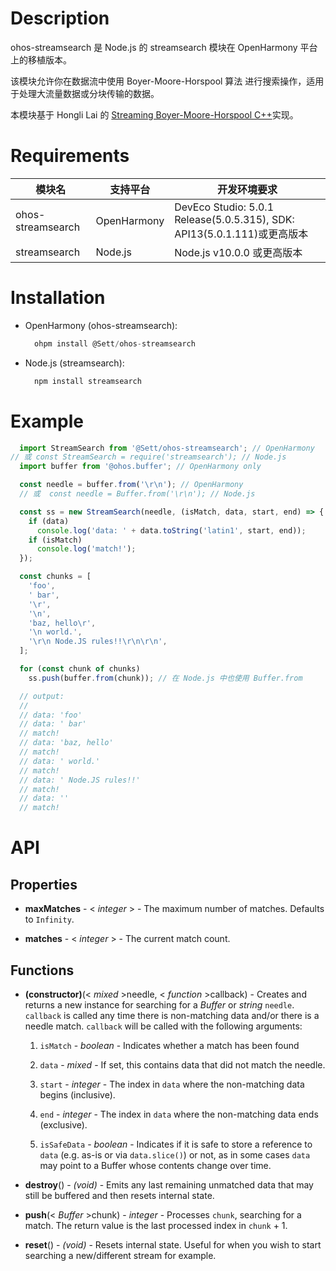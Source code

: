 Description
===========

ohos-streamsearch 是 Node.js 的 streamsearch 模块在 OpenHarmony 平台上的移植版本。

该模块允许你在数据流中使用 Boyer-Moore-Horspool 算法 进行搜索操作，适用于处理大流量数据或分块传输的数据。

本模块基于 Hongli Lai 的 [Streaming Boyer-Moore-Horspool C++](https://github.com/FooBarWidget/boyer-moore-horspool)实现。


Requirements
============
|模块名|支持平台|开发环境要求|
|--|--|--|
|ohos-streamsearch|OpenHarmony|DevEco Studio: 5.0.1 Release(5.0.5.315), SDK: API13(5.0.1.111)或更高版本|
|streamsearch|Node.js|Node.js v10.0.0 或更高版本|

Installation
============
- OpenHarmony (ohos-streamsearch):
  ```js
    ohpm install @Sett/ohos-streamsearch
  ```
- Node.js (streamsearch):
  ```js
    npm install streamsearch
  ```

Example
=======

```js
  import StreamSearch from '@Sett/ohos-streamsearch'; // OpenHarmony
// 或 const StreamSearch = require('streamsearch'); // Node.js
  import buffer from '@ohos.buffer'; // OpenHarmony only

  const needle = buffer.from('\r\n'); // OpenHarmony
  // 或  const needle = Buffer.from('\r\n'); // Node.js

  const ss = new StreamSearch(needle, (isMatch, data, start, end) => {
    if (data)
      console.log('data: ' + data.toString('latin1', start, end));
    if (isMatch)
      console.log('match!');
  });

  const chunks = [
    'foo',
    ' bar',
    '\r',
    '\n',
    'baz, hello\r',
    '\n world.',
    '\r\n Node.JS rules!!\r\n\r\n',
  ];

  for (const chunk of chunks)
    ss.push(buffer.from(chunk)); // 在 Node.js 中也使用 Buffer.from

  // output:
  //
  // data: 'foo'
  // data: ' bar'
  // match!
  // data: 'baz, hello'
  // match!
  // data: ' world.'
  // match!
  // data: ' Node.JS rules!!'
  // match!
  // data: ''
  // match!
```


API
===

Properties
----------

* **maxMatches** - < _integer_ > - The maximum number of matches. Defaults to `Infinity`.

* **matches** - < _integer_ > - The current match count.


Functions
---------

* **(constructor)**(< _mixed_ >needle, < _function_ >callback) - Creates and returns a new instance for searching for a _Buffer_ or _string_ `needle`. `callback` is called any time there is non-matching data and/or there is a needle match. `callback` will be called with the following arguments:

  1. `isMatch` - _boolean_ - Indicates whether a match has been found

  2. `data` - _mixed_ - If set, this contains data that did not match the needle.

  3. `start` - _integer_ - The index in `data` where the non-matching data begins (inclusive).

  4. `end` - _integer_ - The index in `data` where the non-matching data ends (exclusive).

  5. `isSafeData` - _boolean_ - Indicates if it is safe to store a reference to `data` (e.g. as-is or via `data.slice()`) or not, as in some cases `data` may point to a Buffer whose contents change over time.

* **destroy**() - _(void)_ - Emits any last remaining unmatched data that may still be buffered and then resets internal state.

* **push**(< _Buffer_ >chunk) - _integer_ - Processes `chunk`, searching for a match. The return value is the last processed index in `chunk` + 1.

* **reset**() - _(void)_ - Resets internal state. Useful for when you wish to start searching a new/different stream for example.

